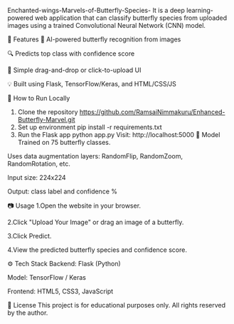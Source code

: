Enchanted-wings-Marvels-of-Butterfly-Species-
It is a deep learning-powered web application that can classify butterfly species from uploaded images using a trained Convolutional Neural Network (CNN) model.

📌 Features
🧠 AI-powered butterfly recognition from images

🔍 Predicts top class with confidence score

📸 Simple drag-and-drop or click-to-upload UI

💡 Built using Flask, TensorFlow/Keras, and HTML/CSS/JS

🚀 How to Run Locally
1. Clone the repository
    https://github.com/RamsaiNimmakuru/Enhanced-Butterfly-Marvel.git
2. Set up environment
    pip install -r requirements.txt
3. Run the Flask app
    python app.py
    Visit: http://localhost:5000
🧠 Model
Trained on 75 butterfly classes.

Uses data augmentation layers: RandomFlip, RandomZoom, RandomRotation, etc.

Input size: 224x224

Output: class label and confidence %

📷 Usage
1.Open the website in your browser.

2.Click "Upload Your Image" or drag an image of a butterfly.

3.Click Predict.

4.View the predicted butterfly species and confidence score.

⚙️ Tech Stack
Backend: Flask (Python)

Model: TensorFlow / Keras

Frontend: HTML5, CSS3, JavaScript

📄 License
This project is for educational purposes only. All rights reserved by the author.

